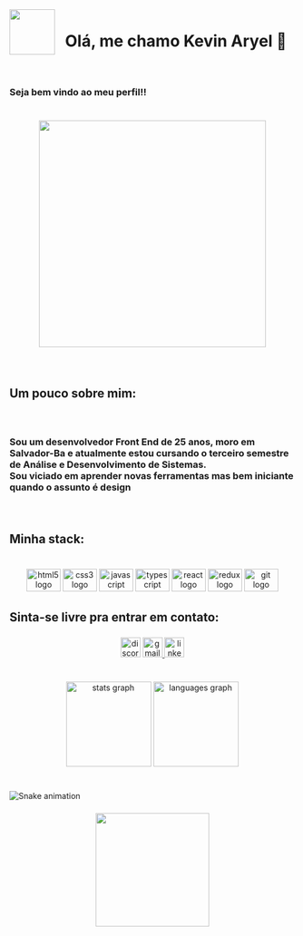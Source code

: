 <img align="left" height="80" src="https://i.ibb.co/yR1CV94/K.png"  />

###

<h1 align="center">Olá, me chamo Kevin Aryel 👋</h1>

###

<br clear="both">

<h3 align="left">Seja bem vindo ao meu perfil!!</h3>

###

<br clear="both">

<div align="center">
  <img height="400" src="https://i.ibb.co/gdFdNgB/zoe-bye.gif"  />
</div>

###

<br clear="both">

<h2 align="left">Um pouco sobre mim:</h2>

###

<br clear="both">

<h3 align="left">Sou um desenvolvedor Front End de 25 anos, moro em Salvador-Ba e atualmente estou cursando o terceiro semestre de Análise e Desenvolvimento de Sistemas.<br>Sou viciado em aprender novas ferramentas mas bem iniciante quando o assunto é design</h3>

###

<br clear="both">

<h2 align="left">Minha stack:</h2>

###

<br clear="both">

<div align="center">
  <img src="https://cdn.jsdelivr.net/gh/devicons/devicon/icons/html5/html5-original.svg" height="40" width="60" alt="html5 logo"  />
  <img src="https://cdn.jsdelivr.net/gh/devicons/devicon/icons/css3/css3-original.svg" height="40" width="60" alt="css3 logo"  />
  <img src="https://cdn.jsdelivr.net/gh/devicons/devicon/icons/javascript/javascript-plain.svg" height="40" width="60" alt="javascript logo"  />
  <img src="https://cdn.jsdelivr.net/gh/devicons/devicon/icons/typescript/typescript-original.svg" height="40" width="60" alt="typescript logo"  />
  <img src="https://cdn.jsdelivr.net/gh/devicons/devicon/icons/react/react-original.svg" height="40" width="60" alt="react logo"  />
  <img src="https://cdn.jsdelivr.net/gh/devicons/devicon/icons/redux/redux-original.svg" height="40" width="60" alt="redux logo"  />
  <img src="https://cdn.jsdelivr.net/gh/devicons/devicon/icons/git/git-original.svg" height="40" width="60" alt="git logo"  />
</div>

###

<h2 align="left">Sinta-se livre pra entrar em contato:</h2>

###

<div align="center">
  <img src="https://img.shields.io/static/v1?message=3329&logo=discord&label=KevinAryel&color=red&logoColor=white&labelColor=7289DA&style=flat" height="35" alt="discord logo"  />
  <a href="mailto:kevinaryel.dev@gmail.com" target="_blank">
    <img src="https://img.shields.io/static/v1?message=Gmail&logo=gmail&label=&color=D14836&logoColor=white&labelColor=&style=flat" height="35" alt="gmail logo"  />
  </a>
  <a href="linkedin.com/in/kevinaryeldev/" target="_blank">
    <img src="https://img.shields.io/static/v1?message=LinkedIn&logo=linkedin&label=&color=0077B5&logoColor=white&labelColor=&style=flat" height="35" alt="linkedin logo"  />
  </a>
</div>

###

<br clear="both">

<div align="center">
  <img src="https://github-readme-stats.vercel.app/api?hide_title=false&hide_rank=true&show_icons=true&include_all_commits=true&count_private=true&disable_animations=false&theme=gruvbox&locale=pt-br&hide_border=true&username=kevinaryeldev" height="150" alt="stats graph"  />
  <img src="https://github-readme-stats.vercel.app/api/top-langs?locale=pt-br&hide_title=false&layout=compact&card_width=320&langs_count=5&theme=gruvbox&hide_border=false&username=kevinaryeldev" height="150" alt="languages graph"  />
</div>

###

<br clear="both">

<img href="https://raw.githubusercontent.com/kevinaryeldev/kevinaryeldev/blob/output/snake.svg" alt="Snake animation" />

###

<div align="center">
  <img height="200" src="https://i.ibb.co/41LXJj6/qiyana-gif.gif"  />
</div>

###
<!--

- 🔭 I’m currently working on ...
- 🌱 I’m currently learning ...
- 👯 I’m looking to collaborate on ...
- 🤔 I’m looking for help with ...
- 💬 Ask me about ...
- 📫 How to reach me: ...
- 😄 Pronouns: ...
- ⚡ Fun fact: ...
-->
